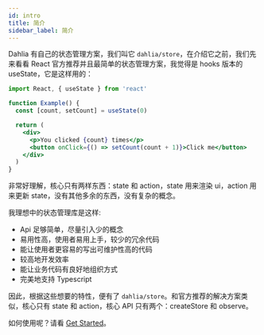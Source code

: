 ```yaml
---
id: intro
title: 简介
sidebar_label: 简介
---
```


Dahlia 有自己的状态管理方案，我们叫它 `dahlia/store`，在介绍它之前，我们先来看看 React 官方推荐并且最简单的状态管理方案，我觉得是 hooks 版本的 useState，它是这样用的：

```jsx
import React, { useState } from 'react'

function Example() {
  const [count, setCount] = useState(0)

  return (
    <div>
      <p>You clicked {count} times</p>
      <button onClick={() => setCount(count + 1)}>Click me</button>
    </div>
  )
}
```

非常好理解，核心只有两样东西：state 和 action，state 用来渲染 ui，action 用来更新 state，没有其他多余的东西，没有复杂的概念。

我理想中的状态管理库是这样:

- Api 足够简单，尽量引入少的概念
- 易用性高，使用者易用上手，较少的冗余代码
- 能让使用者更容易的写出可维护性高的代码
- 较高地开发效率
- 能让业务代码有良好地组织方式
- 完美地支持 Typescript

因此，根据这些想要的特性，便有了 `dahlia/store`。和官方推荐的解决方案类似，核心只有 state 和 action，核心 API 只有两个：createStore 和 observe。


如何使用呢？请看 [Get Started](/docs/store/started)。